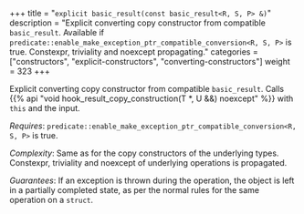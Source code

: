+++
title = "`explicit basic_result(const basic_result<R, S, P> &)`"
description = "Explicit converting copy constructor from compatible `basic_result`. Available if `predicate::enable_make_exception_ptr_compatible_conversion<R, S, P>` is true. Constexpr, triviality and noexcept propagating."
categories = ["constructors", "explicit-constructors", "converting-constructors"]
weight = 323
+++

Explicit converting copy constructor from compatible `basic_result`. Calls {{% api "void hook_result_copy_construction(T *, U &&) noexcept" %}} with `this` and the input.

*Requires*: `predicate::enable_make_exception_ptr_compatible_conversion<R, S, P>` is true.

*Complexity*: Same as for the copy constructors of the underlying types. Constexpr, triviality and noexcept of underlying operations is propagated.

*Guarantees*: If an exception is thrown during the operation, the object is left in a partially completed state, as per the normal rules for the same operation on a `struct`.
